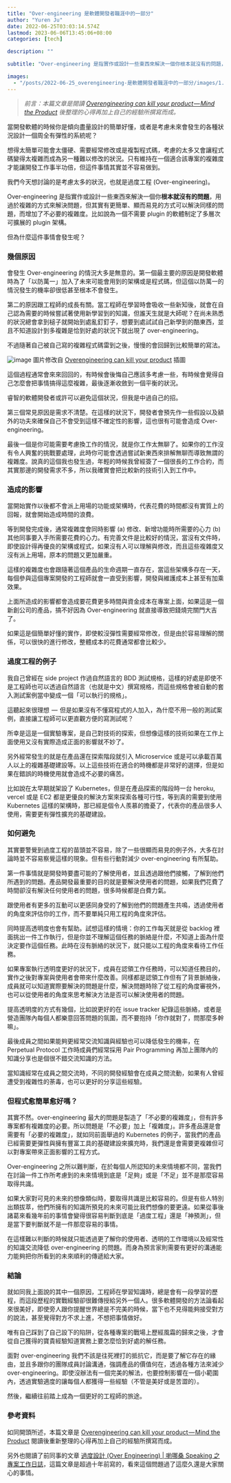 ```yaml
---
title: "Over-engineering 是軟體開發者職涯中的一部分"
author: "Yuren Ju"
date: 2022-06-25T03:03:14.574Z
lastmod: 2023-06-06T13:45:06+08:00
categories: [tech]

description: ""

subtitle: "Over-engineering 是指實作或設計一些東西來解決一個你根本就沒有的問題，用過於複雜的方式來解決問題，但其實有更簡單、顯而易見的方式可以解決同樣的問題，而增加了不必要的複雜度。而我們今天要討論它的成因以及如何應對。"

images:
  - "/posts/2022-06-25_overengineering-是軟體開發者職涯中的一部分/images/1.png"
---
```


> _前言：本篇文章是閱讀_ [_Overengineering can kill your product — Mind the Product_](https://www.mindtheproduct.com/overengineering-can-kill-your-product/) _後整理的心得再加上自己的經驗所撰寫而成。_

當開發軟體的時候你是傾向盡量設計的簡單好懂，或者是考慮未來會發生的各種狀況設計一個周全有彈性的系統呢？

想得太簡單可能會太僵硬、需要經常修改或是複製程式碼，考慮的太多又會讓程式碼變得太複雜而成為另一種難以修改的狀況。只有維持在一個適合該專案的複雜度才能讓開發工作事半功倍，但這件事情其實並不容易做到。

我們今天想討論的是考慮太多的狀況，也就是過度工程 (Over-engineering)。

Over-engineering 是指實作或設計一些東西來解決一個你**根本就沒有的問題**，用過於複雜的方式來解決問題，但其實有更簡單、顯而易見的方式可以解決同樣的問題，而增加了不必要的複雜度。比如說為一個不需要 plugin 的軟體制定了多層次可擴展的 plugin 架構。

但為什麼這件事情會發生呢？

### 幾個原因

會發生 Over-engineering 的情況大多是無意的。第一個最主要的原因是開發軟體時為了「以防萬一」加入了未來可能會用到的架構或是程式碼，但這個以防萬一的情況發生的機率卻很低甚至根本不會發生。

第二的原因跟工程師的成長有關。當工程師在學習時會吸收一些新知後，就會在自己認為需要的時候嘗試著使用新學習到的知識，但誰天生就是大師呢？在尚未熟悉的狀況總會拿到槌子就開始到處亂釘釘子，想要到處試試自己新學到的酷東西，並且不知道設計到多複雜是恰到好處的狀況下就出現了 over-engineering。

不過隨著自己被自己寫的複雜程式碼雷到之後，慢慢的會回歸到比較簡單的寫法。

![image](/posts/2022-06-25_overengineering-是軟體開發者職涯中的一部分/images/1.png#layoutTextWidth)
圖片修改自 [Overengineering can kill your product](https://www.mindtheproduct.com/overengineering-can-kill-your-product/) 插圖

這個過程通常會來來回回的，有時候會後悔自己應該多考慮一些，有時候會覺得自己怎麼會把事情搞得這麼複雜，最後逐漸收斂到一個平衡的狀況。

睿智的軟體開發者或許可以避免這個狀況，但我是中過自己的招。

第三個常見原因是需求不清楚。在這樣的狀況下，開發者會預先作一些假設以及額外的功夫來確保自己不會受到這樣不確定性的影響，這也很有可能會造成 Over-engineering。

最後一個是你可能需要考慮換工作的情況，就是你工作太無聊了。如果你的工作沒有令人興奮的挑戰要處理，此時你可能會透過嘗試新東西來排解無聊而導致無謂的複雜度。說真的這個我也發生過，年輕的時候我曾經簽了一個很長的工作合約，而其實那邊的開發需求不多，所以我確實會把比較新的技術引入到工作中。

### 造成的影響

當開始實作以後都不會派上用場的功能或架構時，代表花費的時間都沒有實質上的回報，就會開始造成時間的浪費。

等到開發完成後，通常複雜度會同時影響 (a) 修改、新增功能時所需要的心力 (b) 其他同事要入手所需要花費的心力。有完善文件是比較好的情況，當沒有文件時，即使設計得再優良的架構或程式，如果沒有人可以理解與修改，而且這些複雜度又沒有派上用場，原本的問題又更加嚴重。

這樣的複雜度也會跟隨著這個產品的生命週期一直存在，當這些架構多存在一天，每個參與這個專案開發的工程師就會一直受到影響，開發與維護成本上甚至有加乘效果。

上面所造成的影響都會造成要花費更多時間與資金成本在專案上面，如果這是一個新創公司的產品，搞不好因為 Over-engineering 就直接導致把錢燒完關門大吉了。

如果這是個簡單好懂的實作，即使較沒彈性需要經常修改，但是由於容易理解的關係，可以很快的進行修改，整體成本的花費通常都會比較少。

### 過度工程的例子

我自己曾經在 side project 作過自然語言的 BDD 測試規格，這樣的好處是即使不是工程師也可以透過自然語言（也就是中文）撰寫規格，而這些規格會被自動的套入測試案例當中變成一個「可以執行的規格」。

這聽起來很理想  —  但是如果沒有不懂寫程式的人加入，為什麼不用一般的測試案例，直接讓工程師可以更直觀方便的寫測試呢？

所幸是這是一個實驗專案，是自己對技術的探索，但想像這樣的技術如果在工作上面使用又沒有實際造成正面的影響就不妙了。

另外經常發生的就是在產品還在探索階段就引入 Microservice 或是可以承載百萬人以上的複雜基礎建設等。以上這些技術在適合的時機都是非常好的選擇，但是如果在錯誤的時機使用就會造成不必要的痛苦。

比如說在太早期就架設了 Kubernetes，但是在產品探索的階段時一台 heroku, vercel 或是 EC2 都是更優良的解決方案來探索各種可行性，等到真的需要到使用 Kubernetes 這樣的架構時，那已經是個令人羨慕的擔憂了，代表你的產品很多人使用，需要更有彈性擴充的基礎建設。

### 如何避免

其實要警覺到過度工程的苗頭並不容易，除了一些很顯而易見的例子外，大多在討論時並不容易察覺這樣的現象。但有些行動對減少 over-engineering 有所幫助。

第一件事情就是開發時要盡可能的了解使用者，並且透過跟他們接觸，了解到他們所遇到的問題。產品開發最重要的目的就是要解決使用者的問題，如果我們花費了時間卻沒有解決任何使用者的問題，很多時候都是白費力氣。

跟使用者有更多的互動可以更感同身受的了解到他們的問題產生共鳴，透過使用者的角度來評估你的工作，而不要單純只用工程的角度來評估。

同時提高透明度也會有幫助。試想這樣的情境：你的工作每天就是從 backlog 裡面挑出一件工作執行，但是你並不理解這個任務的脈絡是什麼，不知道上面為什麼決定要作這個任務。此時在沒有脈絡的狀況下，就只能以工程的角度來看待工作任務。

如果專案執行透明度更好的狀況下，成員在認領工作任務時，可以知道任務目的，實作之後對專案與使用者會帶來什麼改善。同樣都是認領工作但有了背景脈絡後，成員就可以知道實際要解決的問題是什麼，解決問題時除了從工程的角度審視外，也可以從使用者的角度來思考解決方法是否可以解決使用者的問題。

提高透明度的方式有幾個，比如說更好的在 issue tracker 紀錄這些脈絡，或者是營造團隊內每個人都樂意回答問題的氛圍，而不要抱持「你作就對了，問那麼多幹嘛」。

最後成員之間如果能夠更經常交流知識與經驗也可以降低發生的機率，在 Perpetual Protocol 工作時成員們經常採用 Pair Programming 再加上團隊內的知識分享也是個很不錯交流知識的方法。

當知識經常在成員之間交流時，不同的開發經驗會在成員之間流動，如果有人曾經遭受到複雜性的荼毒，也可以更好的分享這些經驗。

### 但程式愈簡單愈好嗎？

其實不然。over-engineering 最大的問題是製造了「不必要的複雜度」，但有許多專案都有複雜度的必要。所以問題是「不必要」加上「複雜度」。許多產品還是會需要有「必要的複雜度」，就如同前面舉過的 Kubernetes 的例子，當我們的產品已經需要更彈性與擁有豐富工具的基礎建設來擴充時，我們還是會需要更複雜但可以對專案帶來正面影響的工程方式。

Over-engineering 之所以難判斷，在於每個人所認知的未來情境都不同，當我們在討論一件工作所考慮到的未來情境到底是「足夠」或是「不足」並不是那麼容易取得共識。

如果大家對可見的未來的想像類似時，要取得共識是比較容易的。但是有些人特別出類拔萃，他們所擁有的知識所預見的未來可能比我們想像的要更遠。如果從事後諸葛來看幾年前的事情會變得很容易判斷到底是「過度工程」還是「神預測」，但是當下要判斷就不是一件那麼容易的事情。

在這樣難以判斷的時候就只能透過更了解你的使用者、透明的工作環境以及經常性的知識交流降低 over-engineering 的問題。而身為預言家則需要有更好的溝通能力能夠把你所看到的未來順利的傳遞給大家。

### 結論

就如同我上面說的其中一個原因，工程師在學習知識時，總是會有一段學習的歷程，而這段歷程的實戰經驗卻很難傳授給另外一個人。很多軟體開發的方法論看起來很美好，即使旁人跟你提醒世界總是不完美的時候，當下也不見得能夠接受對方的說法，甚至覺得對方不求上進，不想把事情做好。

唯有自己踩到了自己設下的陷阱，從各種專案的戰場上歷經風霜的歸來之後，才會從自己獲得的寶貴經驗知道實務上要怎麼恰到好處的解任務。

面對 over-engineering 我們不該是往死裡打的抵抗它，而是要了解它存在的緣由，並且多跟你的團隊成員討論溝通，強調產品的價值何在，透過各種方法來減少 over-engineering。即使沒辦法有一個完美的解法，也要控制影響在一個小範圍內，透過實驗適度的讓每個人都獲得一些經驗（不管是美好或是苦澀的）。

然後，繼續往前踏上成為一個更好的工程師的旅途。

### 參考資料

如同開頭所述，本篇文章是 [Overengineering can kill your product — Mind the Product](https://www.mindtheproduct.com/overengineering-can-kill-your-product/) 閱讀後重新整理的心得再加上自己的經驗所撰寫而成。

另外也閱讀了前同事的文章 [過度設計 (Over Engineering) | 喲哪桑 Speaking 之專案工作日誌](http://jonathanspeaking.blogspot.com/2010/10/over-engineering.html)，這篇文章是超過十年前寫的，看來這個問題過了這麼久還是大家關心的事情。
